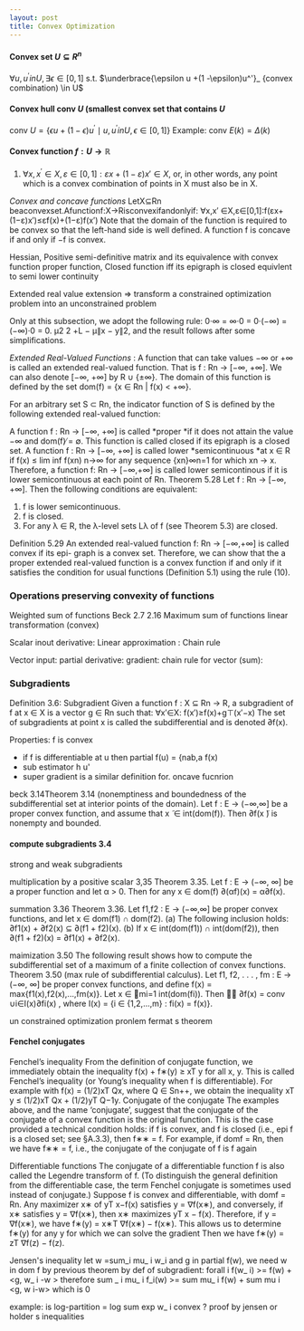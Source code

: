 ```yaml
---
layout: post
title: Convex Optimization
---
```


#### Convex set $U \subseteq R^n$

$\forall u, u^' in U, \exists \epsilon \in [0, 1]$ s.t. $\underbrace{\epsilon u +(1 -\epsilon)u^'}_ {convex combination) \in U$

#### Convex hull $\text{conv } U$ (smallest convex set that contains $U$

$\text{conv } U = \{ \epsilon u +(1 -\epsilon)u^' \mid u, u^' in U, \epsilon \in [0, 1] \}$
Example: $\text{conv } E(k) = \Delta(k)$

#### Convex function $f:U \to \mathbb{R}$

1. $\forall x, x^' ∈X,ε∈[0,1]:εx+(1−ε)x′ ∈X$,
or, in other words, any point which is a convex combination of points in X must also be in X.

*Convex and concave functions*
LetX⊆Rn beaconvexset.Afunctionf:X→Risconvexifandonlyif:
∀x,x′ ∈X,ε∈[0,1]:f(εx+(1−ε)x′)≤εf(x)+(1−ε)f(x′)
Note that the domain of the function is required to be convex so that the left-hand side is well defined. A function f is concave if and only if −f is convex.

Hessian, Positive semi-definitive matrix and its equivalence with convex function
proper function, Closed function iff its epigraph is closed equivlent to semi lower continuity

Extended real value extension => transform a constrained optimization problem into an unconstrained problem

Only at this subsection, we adopt the following rule:
0·∞ = ∞·0 = 0·(−∞) = (−∞)·0 = 0.
μ2 2 +L − μ∥x − y∥2,
and the result follows after some simplifications.

*Extended Real-Valued Functions* : A function that can take values −∞ or +∞ is called an extended real-valued function. That is f : Rn → [−∞, +∞]. We can also denote [−∞, +∞] by R ∪ {±∞}. The domain of this function is defined by the set dom(f) = {x ∈ Rn | f(x) < +∞}.

For an arbitrary set S ⊂ Rn, the indicator function of S is defined by the following
extended real-valued function:

A function f : Rn → [−∞, +∞] is called *proper *if it does not attain the value −∞ and dom(f) ̸= ∅. This function is called closed if its epigraph is a closed set.
A function f : Rn → [−∞, +∞] is called lower *semicontinuous *at x ∈ R if f(x) ≤ lim inf f(xn)
n→∞
for any sequence {xn}∞n=1 for which xn → x. Therefore, a function f: Rn → [−∞,+∞] is called
lower semicontinous if it is lower semicontinuous at each point of Rn.
Theorem 5.28 Let f : Rn → [−∞, +∞]. Then the following conditions are equivalent:
1. f is lower semicontinuous.
2. f is closed.
3. For any λ ∈ R, the λ-level sets Lλ of f (see Theorem 5.3) are closed.

Definition 5.29 An extended real-valued function f: Rn → [−∞,+∞] is called convex if its epi-
graph is a convex set.
Therefore, we can show that the a proper extended real-valued function is a convex function if and only if it satisfies the condition for usual functions (Definition 5.1) using the rule (10).

### Operations preserving convexity of functions

Weighted sum of functions Beck 2.7 2.16
Maximum sum of functions
linear transformation (convex)

Scalar inout 
derivative:
Linear approximation : 
Chain rule

 Vector input:
partial derivative:
gradient:
chain rule for vector (sum):

### Subgradients

Definition 3.6: Subgradient
Given a function f : X ⊆ Rn → R, a subgradient of f at x ∈ X is a vector g ∈ Rn such that: ∀x′∈X: f(x′)≥f(x)+g⊤(x′−x)
The set of subgradients at point x is called the subdifferential and is denoted ∂f(x).

Properties:
f is convex 
- if f is differentiable at u then partial f(u) = {nab,a f(x)
- sub estimator h u' 
- super gradient is a similar definition for. oncave fucnrion



beck 3.14Theorem 3.14 (nonemptiness and boundedness of the subdifferential set at interior points of the domain). Let f : E → (−∞,∞] be a proper convex function, and assume that x ̃ ∈ int(dom(f)). Then ∂f(x ̃) is nonempty and bounded.


 #### compute subgradients 3.4

strong and weak subgradients

multiplication by a positive scalar 3,35
Theorem 3.35. Let f : E → (−∞, ∞] be a proper function and let α > 0. Then for any x ∈ dom(f)
∂(αf)(x) = α∂f(x).
 
summation 3.36
Theorem 3.36. Let f1,f2 : E → (−∞,∞] be proper convex functions, and let x ∈ dom(f1) ∩ dom(f2).
(a) The following inclusion holds:
∂f1(x) + ∂f2(x) ⊆ ∂(f1 + f2)(x).
(b) If x ∈ int(dom(f1)) ∩ int(dom(f2)), then
∂(f1 + f2)(x) = ∂f1(x) + ∂f2(x).

maimization 3.50
The following result shows how to compute the subdifferential set of a maximum of a finite collection of convex functions.
Theorem 3.50 (max rule of subdifferential calculus). Let f1, f2, . . . , fm : E → (−∞, ∞] be proper convex functions, and define
f(x) = max{f1(x),f2(x),...,fm(x)}. Let x ∈ mi=1 int(dom(fi)). Then

∂f(x) = conv ∪i∈I(x)∂fi(x) , where I(x) = {i ∈ {1,2,...,m} : fi(x) = f(x)}.

un constrained optimization pronlem fermat s theorem

#### Fenchel conjugates

Fenchel’s inequality
From the definition of conjugate function, we immediately obtain the inequality f(x) + f∗(y) ≥ xT y
for all x, y. This is called Fenchel’s inequality (or Young’s inequality when f is differentiable).
For example with f(x) = (1/2)xT Qx, where Q ∈ Sn++, we obtain the inequality xT y ≤ (1/2)xT Qx + (1/2)yT Q−1y.
Conjugate of the conjugate
The examples above, and the name ‘conjugate’, suggest that the conjugate of the conjugate of a convex function is the original function. This is the case provided a technical condition holds: if f is convex, and f is closed (i.e., epi f is a closed set; see §A.3.3), then f∗∗ = f. For example, if domf = Rn, then we have f∗∗ = f, i.e., the conjugate of the conjugate of f is f again 

Differentiable functions
The conjugate of a differentiable function f is also called the Legendre transform of f. (To distinguish the general definition from the differentiable case, the term Fenchel conjugate is sometimes used instead of conjugate.)
Suppose f is convex and differentiable, with domf = Rn. Any maximizer x∗ of yT x−f(x) satisfies y = ∇f(x∗), and conversely, if x∗ satisfies y = ∇f(x∗), then x∗ maximizes yT x − f(x). Therefore, if y = ∇f(x∗), we have
f∗(y) = x∗T ∇f(x∗) − f(x∗).
This allows us to determine f∗(y) for any y for which we can solve the gradient
Then we have f∗(y) = zT ∇f(z) − f(z).




Jensen's inequality
let w =sum_i mu_ i w_i and g in partial f(w), we need w in dom f by previous theorem
by def of subgradient:
forall i f(w_ i) >= f(w) + <g, w_ i -w >
therefore sum _ i mu_ i f_i(w) >= sum mu_ i f(w) + sum mu i <g, w i-w> which is 0

example: is log-partition = log sum exp w_ i convex ? proof by jensen or holder s inequalities
